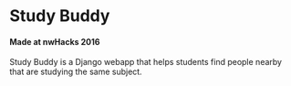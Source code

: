 # Study Buddy
#### Made at nwHacks 2016
Study Buddy is a Django webapp that helps students find people nearby that are studying the same subject.
